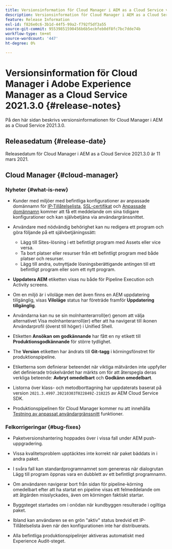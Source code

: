 ```yaml
---
title: Versionsinformation för Cloud Manager i AEM as a Cloud Service version 2021.3.0
description: Versionsinformation för Cloud Manager i AEM as a Cloud Service version 2021.3.0
feature: Release Information
exl-id: f826e0c6-3b1d-44f5-99a2-f792f5df3a55
source-git-commit: 95539851590456b6b5ecbfeb0df8fc7bc7dde74b
workflow-type: tm+mt
source-wordcount: '447'
ht-degree: 0%

---
```


# Versionsinformation för Cloud Manager i Adobe Experience Manager as a Cloud Service 2021.3.0 {#release-notes}

På den här sidan beskrivs versionsinformationen för Cloud Manager i AEM as a Cloud Service 2021.3.0.

## Releasedatum {#release-date}

Releasedatum för Cloud Manager i AEM as a Cloud Service 2021.3.0 är 11 mars 2021.

## Cloud Manager {#cloud-manager}

### Nyheter {#what-is-new}

* Kunder med miljöer med befintliga konfigurationer av anpassade domännamn för [IP-Tillåtelselista](/help/implementing/cloud-manager/ip-allow-lists/check-ip-allow-list-status.md#pre-existing-cdn), [SSL-certifikat](/help/implementing/cloud-manager/managing-ssl-certifications/managing-certificates.md#pre-existing-cdn) och [Anpassade domännamn](/help/implementing/cloud-manager/custom-domain-names/check-domain-name-status.md#pre-existing-cdn) kommer att få ett meddelande om sina tidigare konfigurationer och kan självbetjäna via användargränssnittet.

* Användare med nödvändig behörighet kan nu redigera ett program och göra följande på ett självbetjäningssätt:
   * Lägg till Sites-lösning i ett befintligt program med Assets eller vice versa.
   * Ta bort platser eller resurser från ett befintligt program med både platser och resurser.
   * Lägg till andra, outnyttjade lösningsberättigande antingen till ett befintligt program eller som ett nytt program.

* **Uppdatera AEM** etiketten visas nu både för Pipeline Execution och Activity screens.

* Om en miljö är i viloläge men det även finns en AEM uppdatering tillgänglig, visas **Viloläge** status har företräde framför **Uppdatering tillgänglig**.

* Användarna kan nu se sin molnhanterarroll(er) genom att välja alternativet Visa molnhanterarroll(er) efter att ha navigerat till ikonen Användarprofil (överst till höger) i Unified Shell.

* Etiketten **Ansökan om godkännande** har fått en ny etikett till **Produktionsgodkännande** för större tydlighet.

* The **Version** etiketten har ändrats till **Git-tagg** i körningsfönstret för produktionspipeline.

* Etiketterna som definierar beteendet när viktiga mätvärden inte uppfyller det definierade tröskelvärdet har märkts om för att återspegla deras verkliga beteende: **Avbryt omedelbart** och **Godkänn omedelbart**.

* Listorna över klass- och metodborttagning har uppdaterats baserat på version `2021.3.4997.20210303T022849Z-210225` av AEM Cloud Service SDK.

* Produktionspipelinen för Cloud Manager kommer nu att innehålla [Testning av anpassat användargränssnitt](/help/implementing/cloud-manager/functional-testing.md#custom-ui-testing) funktioner.

### Felkorrigeringar  {#bug-fixes}

* Paketversionshantering hoppades över i vissa fall under AEM push-uppgradering.

* Vissa kvalitetsproblem upptäcktes inte korrekt när paket bäddats in i andra paket.

* I svåra fall kan standardprogramnamnet som genereras när dialogrutan Lägg till program öppnas vara en dubblett av ett befintligt programnamn.

* Om användaren navigerar bort från sidan för pipeline-körning omedelbart efter att ha startat en pipeline visas ett felmeddelande om att åtgärden misslyckades, även om körningen faktiskt startar.

* Byggsteget startades om i onödan när kundbyggen resulterade i ogiltiga paket.

* Ibland kan användaren se en grön &quot;aktiv&quot; status bredvid ett IP-Tillåtelselista även när den konfigurationen inte har distribuerats.

* Alla befintliga produktionspipelinjer aktiveras automatiskt med Experience Audit-steget.
